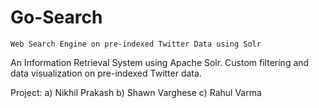 # Go-Search
`Web Search Engine on pre-indexed Twitter Data using Solr`

An Information Retrieval System using Apache Solr. Custom filtering and data visualization on pre-indexed Twitter data.

Project:
  a) Nikhil Prakash
  b) Shawn Varghese
  c) Rahul Varma
